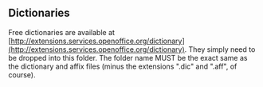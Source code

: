 Dictionaries
------------
Free dictionaries are available at [http://extensions.services.openoffice.org/dictionary](http://extensions.services.openoffice.org/dictionary). They simply need to be dropped into this folder. The folder name MUST be the exact same as the dictionary and affix files (minus the extensions ".dic" and ".aff", of course).